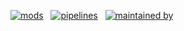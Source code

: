 [![mods](https://img.shields.io/badge/mods-28-blue)](https://hub.flowpipe.io/) &nbsp;
[![pipelines](https://img.shields.io/badge/pipelines-515-blue)](https://hub-flowpipe-io-git-main-turbot.vercel.app/mods) &nbsp;
[![maintained by](https://img.shields.io/badge/maintained%20by-Turbot-blue)](https://turbot.com?utm_id=gspreadme&utm_source=github&utm_medium=repo&utm_campaign=github&utm_content=readme)








